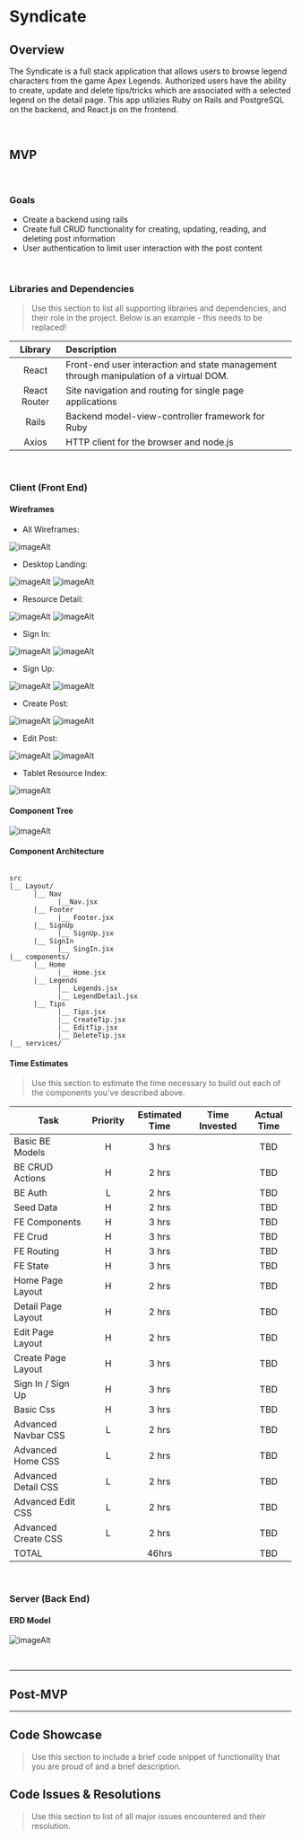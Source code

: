 # Syndicate

## Overview

The Syndicate is a full stack application that allows users to browse legend characters from the game Apex Legends. Authorized users have the ability to create, update and delete tips/tricks which are associated with a selected legend on the detail page. This app utilizies Ruby on Rails and PostgreSQL on the backend, and React.js on the frontend.

<br>

## MVP


<br>

### Goals

- Create a backend using rails
- Create full CRUD functionality for creating, updating, reading, and deleting post information
- User authentication to limit user interaction with the post content

<br>

### Libraries and Dependencies

> Use this section to list all supporting libraries and dependencies, and their role in the project. Below is an example - this needs to be replaced!

|     Library      | Description                                |
| :--------------: | :----------------------------------------- |
|      React       | Front-end user interaction and state management through manipulation of a virtual DOM.|
|   React Router   | Site navigation and routing for single page applications |
|      Rails       | Backend model-view-controller framework for Ruby|
|      Axios       | HTTP client for the browser and node.js |

<br>

### Client (Front End)

#### Wireframes

- All Wireframes:

![imageAlt](https://i.imgur.com/4RJpbWV.png)

- Desktop Landing:

![imageAlt](https://i.imgur.com/TI8K1NO.png)
![imageAlt](https://i.imgur.com/GfApRWS.png)

- Resource Detail:

![imageAlt](https://i.imgur.com/8Gnm6Dx.png)
![imageAlt](https://i.imgur.com/q1tH50b.png)

- Sign In:

![imageAlt](https://i.imgur.com/JsY93bk.png)
![imageAlt](https://i.imgur.com/9QTUjn6.png)

- Sign Up:

![imageAlt](https://i.imgur.com/Ey0NGI4.png)
![imageAlt](https://i.imgur.com/mr3CY1U.png)


- Create Post:

![imageAlt](https://i.imgur.com/G7RE0eL.png)
![imageAlt](https://i.imgur.com/UUTqQ1I.png)

- Edit Post:

![imageAlt](https://i.imgur.com/Gi3Mk3J.png)
![imageAlt](https://i.imgur.com/DIIgzAH.png)

- Tablet Resource Index:

![imageAlt](https://i.imgur.com/CI0FFoF.png)

#### Component Tree

![imageAlt](https://i.imgur.com/61uGI0H.png)


#### Component Architecture

``` structure

src
|__ Layout/
      |__ Nav
            |__Nav.jsx
      |__ Footer
            |__ Footer.jsx
      |__ SignUp
            |__ SignUp.jsx
      |__ SignIn
            |__ SingIn.jsx
|__ components/
      |__ Home
            |__ Home.jsx
      |__ Legends
            |__ Legends.jsx
            |__ LegendDetail.jsx
      |__ Tips
            |__ Tips.jsx
            |__ CreateTip.jsx
            |__ EditTip.jsx
            |__ DeleteTip.jsx
|__ services/

```

#### Time Estimates

> Use this section to estimate the time necessary to build out each of the components you've described above.

| Task                | Priority | Estimated Time | Time Invested | Actual Time |
| ------------------- | :------: | :------------: | :-----------: | :---------: |
| Basic BE Models     |    H     |     3 hrs      |               |     TBD     |
| BE CRUD Actions     |    H     |     2 hrs      |               |     TBD     |
| BE Auth             |    L     |     2 hrs      |               |     TBD     |
| Seed Data           |    H     |     2 hrs      |               |     TBD     |
| FE Components       |    H     |     3 hrs      |               |     TBD     |
| FE Crud             |    H     |     3 hrs      |               |     TBD     |
| FE Routing          |    H     |     3 hrs      |               |     TBD     |
| FE State            |    H     |     3 hrs      |               |     TBD     |
| Home Page Layout    |    H     |     2 hrs      |               |     TBD     |
| Detail Page Layout  |    H     |     2 hrs      |               |     TBD     |
| Edit Page Layout    |    H     |     2 hrs      |               |     TBD     |
| Create Page Layout  |    H     |     3 hrs      |               |     TBD     |
| Sign In / Sign Up   |    H     |     3 hrs      |               |     TBD     |
| Basic Css           |    H     |     3 hrs      |               |     TBD     |
| Advanced Navbar CSS |    L     |     2 hrs      |               |     TBD     |
| Advanced Home CSS   |    L     |     2 hrs      |               |     TBD     |
| Advanced Detail CSS |    L     |     2 hrs      |               |     TBD     |
| Advanced Edit CSS   |    L     |     2 hrs      |               |     TBD     |
| Advanced Create CSS |    L     |     2 hrs      |               |     TBD     |
| TOTAL               |          |     46hrs      |               |     TBD     |


<br>

### Server (Back End)

#### ERD Model

![imageAlt](https://i.imgur.com/pZic3Pc.png)

<br>

***

## Post-MVP


***

## Code Showcase

> Use this section to include a brief code snippet of functionality that you are proud of and a brief description.

## Code Issues & Resolutions

> Use this section to list of all major issues encountered and their resolution.
